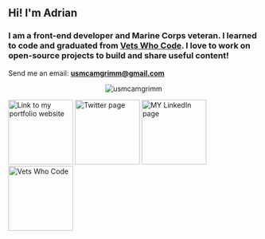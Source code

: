 ## Hi! I'm Adrian
### I am a front-end developer and Marine Corps veteran. I learned to code and graduated from [Vets Who Code](www.vetswhocode.io "Vets Who Code").  I love to work on open-source projects to build and share useful content!

Send me an email: **usmcamgrimm@gmail.com**

<p align="center"><img src=https://github-readme-stats.vercel.app/api?username=usmcamgrimm&show_icons=true alt=usmcamgrimm /> </p>

<a title="Portfolio, grimm.codes" href="https://grimm.codes"><img alt="Link to my portfolio website" src="https://raw.githubusercontent.com/usmcamgrimm/usmcamgrimm/master/icons/portfolio.png" width="130" /></a> <a title="Twitter" href="https://twitter.com/usmcamgrimm"><img alt="Twitter page" src="https://raw.githubusercontent.com/usmcamgrimm/usmcamgrimm/master/icons/twitter.png" width="130" /></a> <a title="LinkedIn" href="https://www.linkedin.com/in/grimmam/"><img alt="MY LinkedIn page" src="https://raw.githubusercontent.com/usmcamgrimm/usmcamgrimm/master/icons/linkedin.png" width="130" /></a> <a title="VWC" href="https://vetswhocode.io"><img alt="Vets Who Code" src="https://raw.githubusercontent.com/usmcamgrimm/usmcamgrimm/master/icons/vwc.png" width="130" /></a>
